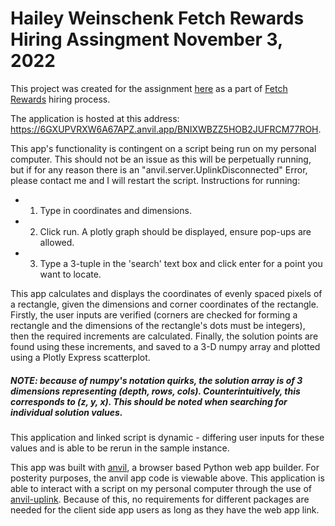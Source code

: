 # Hailey Weinschenk Fetch Rewards Hiring Assingment November 3, 2022

This project was created for the assignment [here](https://fetch-hiring.s3.amazonaws.com/machine-learning-engineer/image-coordinates.html) as a part of [Fetch Rewards](https://www.fetchrewards.com/careers) hiring process.

The application is hosted at this address: https://6GXUPVRXW6A67APZ.anvil.app/BNIXWBZZ5HOB2JUFRCM77ROH. 

This app's functionality is contingent on a script being run on my personal computer. This should not be an issue as this will be perpetually running, but if for any reason there is an "anvil.server.UplinkDisconnected" Error, please contact me and I will restart the script.
Instructions for running: 
- 1. Type in coordinates and dimensions.
- 2. Click run. A plotly graph should be displayed, ensure pop-ups are allowed.
- 3. Type a 3-tuple in the 'search' text box and click enter for a point you want to locate. 

This app calculates and displays the coordinates of evenly spaced pixels of a rectangle, given the dimensions and corner coordinates of the rectangle. Firstly, the user inputs are verified (corners are checked for forming a rectangle and the dimensions of the rectangle's dots must be integers), then the required increments are calculated. Finally, the solution points are found using these increments, and saved to a 3-D numpy array and plotted using a Plotly Express scatterplot.
##### NOTE: because of numpy's notation quirks, the solution array is of 3 dimensions representing (depth, rows, cols). Counterintuitively, this corresponds to (z, y, x). This should be noted when searching for individual solution values. 


This application and linked script is dynamic - differing user inputs for these values and is able to be rerun in the sample instance. 


This app was built with [anvil](anvil.works), a browser based Python web app builder. For posterity purposes, the anvil app code is viewable above. This application is able to interact with a script on my personal computer through the use of [anvil-uplink](https://anvil.works/docs/uplink). Because of this, no requirements for different packages are needed for the client side app users as long as they have the web app link.
